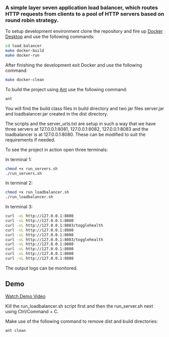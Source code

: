 ### A simple layer seven application load balancer, which routes HTTP requests from clients to a pool of HTTP servers based on round robin strategy.

To setup development environment clone the repository and fire up [Docker Desktop](https://www.docker.com/products/docker-desktop/) and use the following commands:

```bash
cd load_balancer
make docker-build
make docker-run
```

After finishing the development exit Docker and use the following command:

```bash
make docker-clean
```

To build the project using [Ant](https://ant.apache.org/) use the following command:
```bash
ant
```

You will find the build class files in build directory and two jar files server.jar and loadbalancer.jar created in the dist directory.

The scripts and the server_urls.txt are setup in such a way that we have three servers at 127.0.0.1:8081, 127.0.0.1:8082, 127.0.0.1:8083 and the loadbalancer is at 127.0.0.1:8080. These can be modified to suit the requirements if needed.

To see the project in action open three terminals:

In terminal 1:
```bash
chmod +x run_servers.sh
./run_servers.sh
```

In terminal 2:
```bash
chmod +x run_loadbalancer.sh
./run_loadbalancer.sh
```

In terminal 3:
```bash
curl -vL http://127.0.0.1:8080
curl -vL http://127.0.0.1:8080
curl -vL http://127.0.0.1:8083/togglehealth
curl -vL http://127.0.0.1:8080
curl -vL http://127.0.0.1:8080
curl -vL http://127.0.0.1:8083/togglehealth
curl -vL http://127.0.0.1:8080
curl -vL http://127.0.0.1:8080
curl -vL http://127.0.0.1:8080
curl -vL http://127.0.0.1:8080
```

The output logs can be monitored.

## Demo

[Watch Demo Video](demo/demo.mp4)

Kill the run_loadbalancer.sh script first and then the run_server.sh next using Ctrl/Command + C.

Make use of the following command to remove dist and build directories:
```bash
ant clean
```